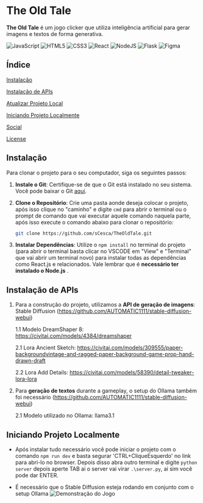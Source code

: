 # The Old Tale

**The Old Tale** é um jogo clicker que utiliza inteligência artificial para gerar imagens e textos de forma generativa.

![JavaScript](https://img.shields.io/badge/javascript-%23323330.svg?style=for-the-badge&logo=javascript&logoColor=%23F7DF1E)
![HTML5](https://img.shields.io/badge/html5-%23E34F26.svg?style=for-the-badge&logo=html5&logoColor=white)
![CSS3](https://img.shields.io/badge/css3-%231572B6.svg?style=for-the-badge&logo=css3&logoColor=white)
![React](https://img.shields.io/badge/react-%2320232a.svg?style=for-the-badge&logo=react&logoColor=%2361DAFB)
![NodeJS](https://img.shields.io/badge/node.js-6DA55F?style=for-the-badge&logo=node.js&logoColor=white)
![Flask](https://img.shields.io/badge/flask-%23000.svg?style=for-the-badge&logo=flask&logoColor=white)
![Figma](https://img.shields.io/badge/figma-%23F24E1E.svg?style=for-the-badge&logo=figma&logoColor=white)

## Índice

[Instalação](#instalação)

[Instalação de APIs](#instalação-de-apis)

[Atualizar Projeto Local](#atualizar-projeto-local)

[Iniciando Projeto Localmente](#iniciando-projeto-localmente)


[Social](#social)

[License](#license)

## Instalação

Para clonar o projeto para o seu computador, siga os seguintes passos:

1. **Instale o Git**: Certifique-se de que o Git está instalado no seu sistema. Você pode baixar o Git [aqui](https://git-scm.com/downloads).

2. **Clone o Repositório**: Crie uma pasta aonde deseja colocar o projeto, após isso clique no "caminho" e digite ```cmd``` para abrir o terminal ou o prompt de comando que vai executar aquele comando naquela parte, após isso execute o comando abaixo para clonar o repositório:

   ```bash
   git clone https://github.com/sCesca/TheOldTale.git

3. **Instalar Dependências**: Utilize o ```npm install``` no terminal do projeto (para abrir o terminal basta clicar no VSCODE em "View" e "Terminal" que vai abrir um terminal novo) para instalar todas as dependências como React.js e relacionados. Vale lembrar que é **necessário ter instalado o Node.js** .

## Instalação de APIs

1. Para a construção do projeto, utilizamos a **API de geração de imagens**: Stable Diffusion (https://github.com/AUTOMATIC1111/stable-diffusion-webui)

   1.1 Modelo DreamShaper 8: https://civitai.com/models/4384/dreamshaper

   2.1 Lora Ancient Sketch: https://civitai.com/models/309555/paper-backgroundvintage-and-ragged-paper-background-game-prop-hand-drawn-draft

   2.2 Lora Add Details: https://civitai.com/models/58390/detail-tweaker-lora-lora
   
3. Para **geração de textos** durante a gameplay, o setup do Ollama também foi necessário (https://github.com/AUTOMATIC1111/stable-diffusion-webui)

   2.1 Modelo utilizado no Ollama: llama3.1

## Iniciando Projeto Localmente

- Após instalar tudo necessário você pode iniciar o projeto com o comando ```npm run dev``` e basta segurar 'CTRL+CliqueEsquerdo' no link para abri-lo no browser. Depois disso abra outro terminal e digite ```python server``` depois aperte TAB ai o server vai virar ```.\server.py```, ai sim você pode dar ENTER.

- É necessário que o Stable Diffusion esteja rodando em conjunto com o setup Ollama
![Demonstração do Jogo](./gif-1.gif)

